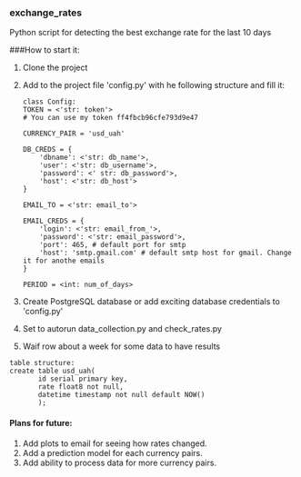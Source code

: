 ### exchange_rates
Python script for detecting the best exchange rate for the last 10 days


###How to start it:
 1. Clone the project
 2. Add to the project file 'config.py' with he following structure and fill it:
 
        class Config:
        TOKEN = <'str: token'>
        # You can use my token ff4fbcb96cfe793d9e47
        
        CURRENCY_PAIR = 'usd_uah'

        DB_CREDS = {
            'dbname': <'str: db_name'>,
            'user': <'str: db_username'>,
            'password': <' str: db_password'>,
            'host': <'str: db_host'>
        }

        EMAIL_TO = <'str: email_to'>

        EMAIL_CREDS = {
            'login': <'str: email_from_'>,
            'password': <'str: email_password'>,
            'port': 465, # default port for smtp
            'host': 'smtp.gmail.com' # default smtp host for gmail. Change it for anothe emails
        }
        
        PERIOD = <int: num_of_days>

  3. Create PostgreSQL database or add exciting database credentials to 'config.py'
  4. Set to autorun data_collection.py and check_rates.py
  5. Waif row about a week for some data to have results


    table structure: 
    create table usd_uah( 
           id serial primary key, 
           rate float8 not null, 
           datetime timestamp not null default NOW()
           );




#### Plans for future:
 1. Add plots to email for seeing how rates changed.
 2. Add a prediction model for each currency pairs.
 3. Add ability to process data for more currency pairs.
    